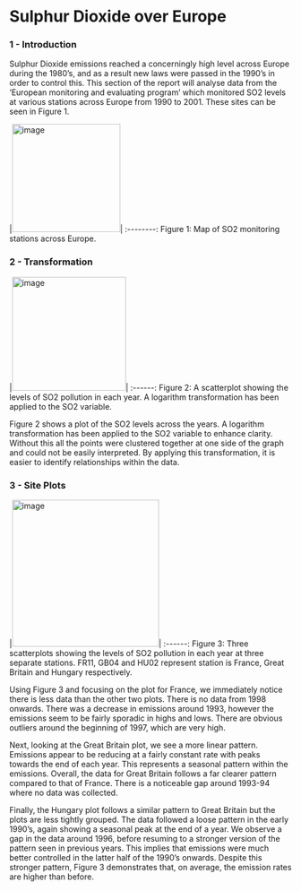 # Sulphur Dioxide over Europe

### 1 - Introduction
Sulphur Dioxide emissions reached a concerningly high level across Europe during the 1980’s, and as a result new laws were passed in the 1990’s in order to control this. This section of the report will analyse data from the ‘European monitoring and evaluating program’ which monitored SO2 levels at various stations across Europe from 1990 to 2001. These sites can be seen in Figure 1.

|<img width="193" alt="image" src="https://user-images.githubusercontent.com/87599176/133639455-a7876bc6-779d-4b1d-b73b-3bde754e959c.png">|
:--------:
Figure 1: Map of SO2 monitoring stations across Europe.

### 2 - Transformation
|<img width="203" alt="image" src="https://user-images.githubusercontent.com/87599176/133639878-df6bb9b7-1a17-49a9-adf5-b9f2dadb0353.png">|
:------:
Figure 2: A scatterplot showing the levels of SO2 pollution in each year. A logarithm transformation has been applied to the SO2 variable.

Figure 2 shows a plot of the SO2 levels across the years. A logarithm transformation has been applied to the SO2 variable to enhance clarity. Without this all the points were clustered together at one side of the graph and could not be easily interpreted. By applying this transformation, it is easier to identify relationships within the data.

### 3 - Site Plots
|<img width="262" alt="image" src="https://user-images.githubusercontent.com/87599176/133640370-86add1e4-755c-453f-8a53-4c61e97762f9.png">|
:------:
Figure 3: Three scatterplots showing the levels of SO2 pollution in each year at three separate stations. FR11, GB04 and HU02 represent station is France, Great Britain and Hungary respectively.

Using Figure 3 and focusing on the plot for France, we immediately notice there is less data than the other two plots. There is no data from 1998 onwards. There was a decrease in emissions around 1993, however the emissions seem to be fairly sporadic in highs and lows. There are obvious outliers around the beginning of 1997, which are very high. 

Next, looking at the Great Britain plot, we see a more linear pattern. Emissions appear to be reducing at a fairly constant rate with peaks towards the end of each year. This represents a seasonal pattern within the emissions. Overall, the data for Great Britain follows a far clearer pattern compared to that of France. There is a noticeable gap around 1993-94 where no data was collected.

Finally, the Hungary plot follows a similar pattern to Great Britain but the plots are less tightly grouped. The data followed a loose pattern in the early 1990’s, again showing a seasonal peak at the end of a year. We observe a gap in the data around 1996, before resuming to a stronger version of the pattern seen in previous years. This implies that emissions were much better controlled in the latter half of the 1990’s onwards. Despite this stronger pattern, Figure 3 demonstrates that, on average, the emission rates are higher than before.

